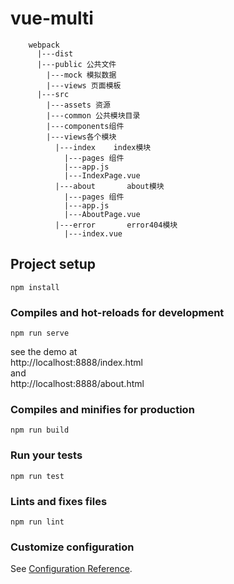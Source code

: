 # vue-multi
```
    webpack
      |---dist 
      |---public 公共文件
        |---mock 模拟数据
        |---views 页面模板
      |---src
        |---assets 资源
        |---common 公共模块目录
        |---components组件
        |---views各个模块
          |---index    index模块
            |---pages 组件
            |---app.js
            |---IndexPage.vue
          |---about       about模块
            |---pages 组件
            |---app.js
            |---AboutPage.vue
          |---error       error404模块
            |---index.vue
```
## Project setup
```
npm install
```

### Compiles and hot-reloads for development
```
npm run serve
```
see the demo at  
http://localhost:8888/index.html  
and  
http://localhost:8888/about.html  

### Compiles and minifies for production
```
npm run build
```

### Run your tests
```
npm run test
```

### Lints and fixes files
```
npm run lint
```

### Customize configuration
See [Configuration Reference](https://cli.vuejs.org/config/).
